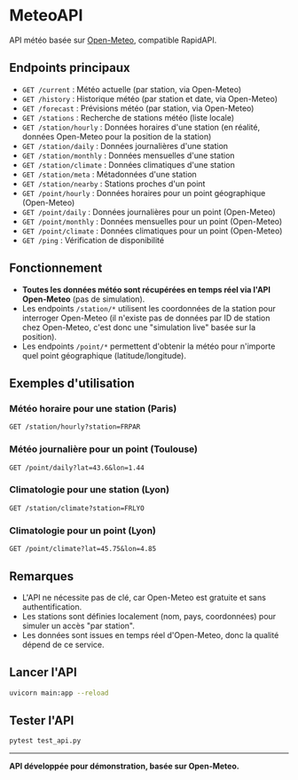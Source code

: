 # MeteoAPI

API météo basée sur [Open-Meteo](https://open-meteo.com/), compatible RapidAPI.

## Endpoints principaux

- `GET /current` : Météo actuelle (par station, via Open-Meteo)
- `GET /history` : Historique météo (par station et date, via Open-Meteo)
- `GET /forecast` : Prévisions météo (par station, via Open-Meteo)
- `GET /stations` : Recherche de stations météo (liste locale)
- `GET /station/hourly` : Données horaires d'une station (en réalité, données Open-Meteo pour la position de la station)
- `GET /station/daily` : Données journalières d'une station
- `GET /station/monthly` : Données mensuelles d'une station
- `GET /station/climate` : Données climatiques d'une station
- `GET /station/meta` : Métadonnées d'une station
- `GET /station/nearby` : Stations proches d'un point
- `GET /point/hourly` : Données horaires pour un point géographique (Open-Meteo)
- `GET /point/daily` : Données journalières pour un point (Open-Meteo)
- `GET /point/monthly` : Données mensuelles pour un point (Open-Meteo)
- `GET /point/climate` : Données climatiques pour un point (Open-Meteo)
- `GET /ping` : Vérification de disponibilité

## Fonctionnement

- **Toutes les données météo sont récupérées en temps réel via l'API Open-Meteo** (pas de simulation).
- Les endpoints `/station/*` utilisent les coordonnées de la station pour interroger Open-Meteo (il n'existe pas de données par ID de station chez Open-Meteo, c'est donc une "simulation live" basée sur la position).
- Les endpoints `/point/*` permettent d'obtenir la météo pour n'importe quel point géographique (latitude/longitude).

## Exemples d'utilisation

### Météo horaire pour une station (Paris)
```
GET /station/hourly?station=FRPAR
```

### Météo journalière pour un point (Toulouse)
```
GET /point/daily?lat=43.6&lon=1.44
```

### Climatologie pour une station (Lyon)
```
GET /station/climate?station=FRLYO
```

### Climatologie pour un point (Lyon)
```
GET /point/climate?lat=45.75&lon=4.85
```

## Remarques
- L'API ne nécessite pas de clé, car Open-Meteo est gratuite et sans authentification.
- Les stations sont définies localement (nom, pays, coordonnées) pour simuler un accès "par station".
- Les données sont issues en temps réel d'Open-Meteo, donc la qualité dépend de ce service.

## Lancer l'API

```bash
uvicorn main:app --reload
```

## Tester l'API

```bash
pytest test_api.py
```

---

**API développée pour démonstration, basée sur Open-Meteo.** 
